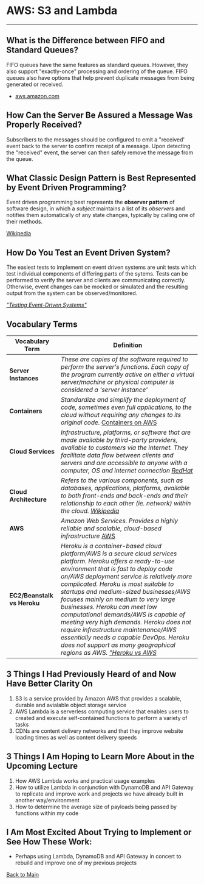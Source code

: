 # AWS: S3 and Lambda
---

## What is the Difference between FIFO and Standard Queues?

FIFO queues have the same features as standard queues. However, they also support "exactly-once" processing and ordering of the queue. FIFO queues also have options that help prevent duplicate messages from being generated or received.

- [aws.amazon.com](https://aws.amazon.com/about-aws/whats-new/2016/11/amazon-sqs-introduces-fifo-queues-with-exactly-once-processing-and-lower-prices-for-standard-queues)

## How Can the Server Be Assured a Message Was Properly Received?

Subscribers to the messages should be configured to emit a "received' event back to the server to confirm receipt of a message. Upon detecting the "received" event, the server can then safely remove the message from the queue.

## What Classic Design Pattern is Best Represented by Event Driven Programming?

Event driven programming best represents the **observer pattern** of software design, in which a *subject* maintains a list of its *observers* and notifies them automatically of any state changes, typically by calling one of their methods.

[Wikipedia](https://en.wikipedia.org/wiki/Observer_pattern)

## How Do You Test an Event Driven System?

The easiest tests to implement on event driven systems are unit tests which test individual components of differing parts of the sytems. Tests can be performed to verify the server and clients are communicating correctly. Otherwise, event changes can be mocked or simulated and the resulting output from the system can be observed/monitored.

[*"Testing Event-Driven Systems"*](https://medium.com/dan-on-coding/testing-event-driven-systems-63c6b0c57517)

## Vocabulary Terms
| **Vocabulary Term** | **Definition** |
| --- | --- |
| **Server Instances** | *These are copies of the software required to perform the server's functions. Each copy of the program currently active on either a virtual server/machine or physical computer is considered a 'server instance'*  |
| **Containers** | *Standardize and simplify the deployment of code, sometimes even full applications, to the cloud without requiring any changes to its original code.* [Containers on AWS](https://aws.amazon.com/containers/) |
| **Cloud Services** | *Infrastructure, platforms, or software that are made available by third-party providers, available to customers via the internet. They facilitate data flow between clients and servers and are accessible to anyone with a computer, OS and internet connection* [*RedHat*](https://www.redhat.com/en/topics/cloud-computing/what-are-cloud-services) |
| **Cloud Architecture** | *Refers to the various components, such as databases, applications, platforms, available to both front-ends and back-ends and their relationship to each other (ie. network) within the cloud.* [*Wikipedia*](https://en.wikipedia.org/wiki/Cloud_computing_architecture) |
| **AWS** | *Amazon Web Services. Provides a highly reliable and scalable, cloud-based  infrastructure* [AWS](https://aws.amazon.com/) |
| **EC2/Beanstalk vs Heroku** | *Heroku is a container-based cloud platform/AWS is a secure cloud services platform. Heroku offers a ready-to-use environment that is fast to deploy code on/AWS deployment service is relatively more complicated. Heroku is most suitable to startups and medium-sized businesses/AWS focuses mainly on medium to very large businesses. Heroku can meet low computational demands/AWS is capable of meeting very high demands. Heroku does not require infrastructure maintenance/AWS essentially needs a capable DevOps. Heroku does not support as many geographical regions as AWS.* [*"Heroku vs AWS*](https://www.guru99.com/heroku-vs-aws.html) |

## 3 Things I Had Previously Heard of and Now Have Better Clarity On

1. S3 is a service provided by Amazon AWS that provides a scalable, durable and avialable object storage service
1. AWS Lambda is a serverless computing service that enables users to created and execute self-contained functions to perform a variety of tasks
1. CDNs are content delivery networks and that they improve website loading times as well as content delivery speeds

## 3 Things I Am Hoping to Learn More About in the Upcoming Lecture

1. How AWS Lambda works and practical usage examples
1. How to utilize Lambda in conjunction with DynamoDB and API Gateway to replicate and improve work and projects we have already built in another way/environment
1. How to determine the average size of payloads being passed by functions within my code

## I Am Most Excited About Trying to Implement or See How These Work:

- Perhaps using Lambda, DynamoDB and API Gateway in concert to rebuild and improve one of my previous projects


[Back to Main](../README.md)